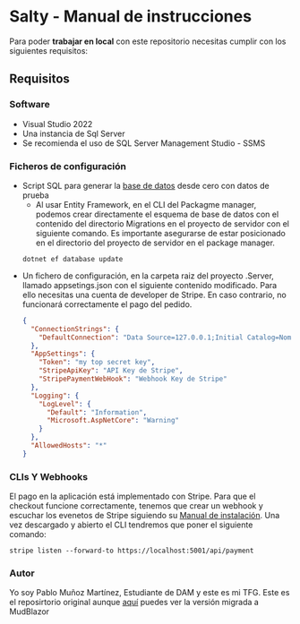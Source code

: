 # Salty - Manual de instrucciones
Para poder **trabajar en local** con este repositorio necesitas cumplir con los siguientes requisitos:
## Requisitos

### Software
+ Visual Studio 2022
+ Una instancia de Sql Server
+ Se recomienda el uso de  SQL Server Management Studio - SSMS
### Ficheros de configuración
+ Script SQL para generar la [base de datos](https://github.com/PmmDam/BlazorEcommerce/blob/master/generate_salty_db.sql) desde cero con datos de prueba
  + Al usar Entity Framework, en el CLI del Packagme manager, podemos crear directamente el esquema de base de datos con el contenido del directorio Migrations en el proyecto de servidor con el siguiente comando. Es importante asegurarse de estar posicionado en el directorio del proyecto de servidor en el package manager.
   ```console 
   dotnet ef database update 
+ Un fichero de configuración, en la carpeta raiz del proyecto .Server, llamado appsetings.json con el siguiente contenido modificado. Para ello necesitas una cuenta de developer de Stripe. En caso contrario, no funcionará correctamente el pago del pedido.
  ```json
  {
    "ConnectionStrings": {
      "DefaultConnection": "Data Source=127.0.0.1;Initial Catalog=Nombre_DB;User ID=DB_User;Password=TuContraseña;TrustServerCertificate=True"
    },
    "AppSettings": {
      "Token": "my top secret key",
      "StripeApiKey": "API Key de Stripe",
      "StripePaymentWebHook": "Webhook Key de Stripe"
    },
    "Logging": {
      "LogLevel": {
        "Default": "Information",
        "Microsoft.AspNetCore": "Warning"
      }
    },
    "AllowedHosts": "*"
  }
### CLIs Y Webhooks
El pago en la aplicación está implementado con Stripe. Para que el checkout funcione correctamente, tenemos que crear un webhook y escuchar los evenetos de Stripe siguiendo su [Manual de instalación](https://stripe.com/docs/stripe-cli#install). 
Una vez descargado y abierto el CLI tendremos que poner el siguiente comando:
``` console
stripe listen --forward-to https://localhost:5001/api/payment
```
### Autor
Yo soy Pablo Muñoz Martínez, Estudiante de DAM y este es mi TFG.
Este es el reposirtorio original aunque [aquí](https://github.com/PmmDam/Salty) puedes ver la versión migrada a MudBlazor
